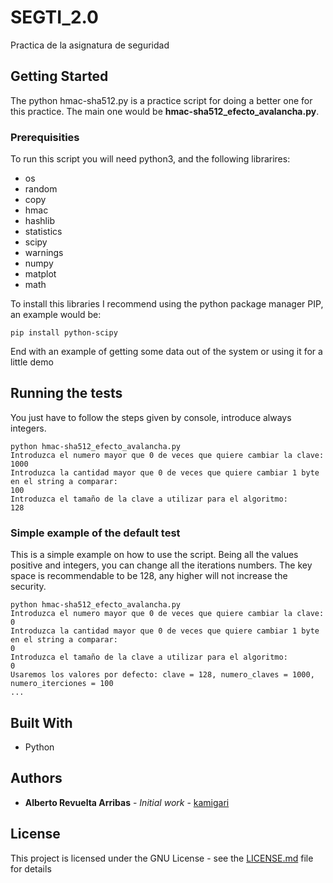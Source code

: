 # SEGTI_2.0
Practica de la asignatura de seguridad

## Getting Started

The python hmac-sha512.py is a practice script for doing a better one for this practice. The main one would be **hmac-sha512_efecto_avalancha.py**.

### Prerequisities

To run this script you will need python3, and the following librarires:

* os
* random
* copy
* hmac
* hashlib
* statistics
* scipy
* warnings
* numpy
* matplot
* math

To install this libraries I recommend using the python package manager PIP, an example would be:

```
pip install python-scipy
```

End with an example of getting some data out of the system or using it for a little demo

## Running the tests

You just have to follow the steps given by console, introduce always integers.

```
python hmac-sha512_efecto_avalancha.py
Introduzca el numero mayor que 0 de veces que quiere cambiar la clave:
1000
Introduzca la cantidad mayor que 0 de veces que quiere cambiar 1 byte en el string a comparar:
100
Introduzca el tamaño de la clave a utilizar para el algoritmo:
128
```

### Simple example of the default test

This is a simple example on how to use the script. Being all the values positive and integers, you can change all the iterations numbers. The key space is recommendable to be 128, any higher will not increase the security. 

```
python hmac-sha512_efecto_avalancha.py
Introduzca el numero mayor que 0 de veces que quiere cambiar la clave:
0
Introduzca la cantidad mayor que 0 de veces que quiere cambiar 1 byte en el string a comparar:
0
Introduzca el tamaño de la clave a utilizar para el algoritmo:
0
Usaremos los valores por defecto: clave = 128, numero_claves = 1000, numero_iterciones = 100
...
```

## Built With

* Python

## Authors

* **Alberto Revuelta Arribas** - *Initial work* - [kamigari](https://github.com/kamigari)


## License

This project is licensed under the GNU License - see the [LICENSE.md](LICENSE.md) file for details

